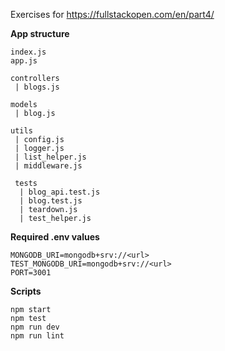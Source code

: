 Exercises for https://fullstackopen.com/en/part4/

**App structure**
```
index.js
app.js

controllers
 | blogs.js

models
 | blog.js

utils
 | config.js
 | logger.js
 | list_helper.js
 | middleware.js

 tests
  | blog_api.test.js
  | blog.test.js
  | teardown.js
  | test_helper.js
```

**Required .env values**
```
MONGODB_URI=mongodb+srv://<url>
TEST_MONGODB_URI=mongodb+srv://<url>
PORT=3001
```

**Scripts**
```
npm start
npm test
npm run dev
npm run lint
```